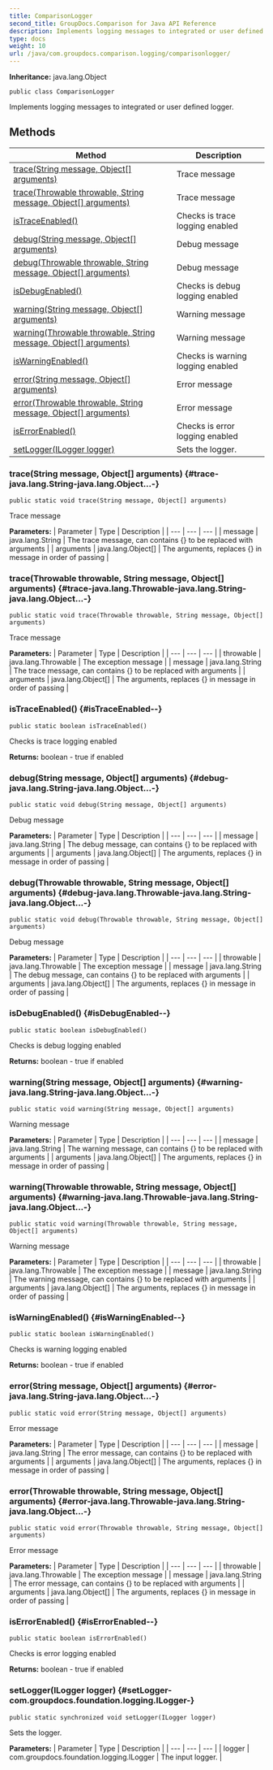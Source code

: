 ```yaml
---
title: ComparisonLogger
second_title: GroupDocs.Comparison for Java API Reference
description: Implements logging messages to integrated or user defined logger.
type: docs
weight: 10
url: /java/com.groupdocs.comparison.logging/comparisonlogger/
---
```

**Inheritance:**
java.lang.Object
```
public class ComparisonLogger
```

Implements logging messages to integrated or user defined logger.
## Methods

| Method | Description |
| --- | --- |
| [trace(String message, Object[] arguments)](#trace-java.lang.String-java.lang.Object...-) | Trace message |
| [trace(Throwable throwable, String message, Object[] arguments)](#trace-java.lang.Throwable-java.lang.String-java.lang.Object...-) | Trace message |
| [isTraceEnabled()](#isTraceEnabled--) | Checks is trace logging enabled |
| [debug(String message, Object[] arguments)](#debug-java.lang.String-java.lang.Object...-) | Debug message |
| [debug(Throwable throwable, String message, Object[] arguments)](#debug-java.lang.Throwable-java.lang.String-java.lang.Object...-) | Debug message |
| [isDebugEnabled()](#isDebugEnabled--) | Checks is debug logging enabled |
| [warning(String message, Object[] arguments)](#warning-java.lang.String-java.lang.Object...-) | Warning message |
| [warning(Throwable throwable, String message, Object[] arguments)](#warning-java.lang.Throwable-java.lang.String-java.lang.Object...-) | Warning message |
| [isWarningEnabled()](#isWarningEnabled--) | Checks is warning logging enabled |
| [error(String message, Object[] arguments)](#error-java.lang.String-java.lang.Object...-) | Error message |
| [error(Throwable throwable, String message, Object[] arguments)](#error-java.lang.Throwable-java.lang.String-java.lang.Object...-) | Error message |
| [isErrorEnabled()](#isErrorEnabled--) | Checks is error logging enabled |
| [setLogger(ILogger logger)](#setLogger-com.groupdocs.foundation.logging.ILogger-) | Sets the logger. |
### trace(String message, Object[] arguments) {#trace-java.lang.String-java.lang.Object...-}
```
public static void trace(String message, Object[] arguments)
```


Trace message

**Parameters:**
| Parameter | Type | Description |
| --- | --- | --- |
| message | java.lang.String | The trace message, can contains \{\} to be replaced with arguments |
| arguments | java.lang.Object[] | The arguments, replaces \{\} in message in order of passing |

### trace(Throwable throwable, String message, Object[] arguments) {#trace-java.lang.Throwable-java.lang.String-java.lang.Object...-}
```
public static void trace(Throwable throwable, String message, Object[] arguments)
```


Trace message

**Parameters:**
| Parameter | Type | Description |
| --- | --- | --- |
| throwable | java.lang.Throwable | The exception message |
| message | java.lang.String | The trace message, can contains \{\} to be replaced with arguments |
| arguments | java.lang.Object[] | The arguments, replaces \{\} in message in order of passing |

### isTraceEnabled() {#isTraceEnabled--}
```
public static boolean isTraceEnabled()
```


Checks is trace logging enabled

**Returns:**
boolean - true if enabled
### debug(String message, Object[] arguments) {#debug-java.lang.String-java.lang.Object...-}
```
public static void debug(String message, Object[] arguments)
```


Debug message

**Parameters:**
| Parameter | Type | Description |
| --- | --- | --- |
| message | java.lang.String | The debug message, can contains \{\} to be replaced with arguments |
| arguments | java.lang.Object[] | The arguments, replaces \{\} in message in order of passing |

### debug(Throwable throwable, String message, Object[] arguments) {#debug-java.lang.Throwable-java.lang.String-java.lang.Object...-}
```
public static void debug(Throwable throwable, String message, Object[] arguments)
```


Debug message

**Parameters:**
| Parameter | Type | Description |
| --- | --- | --- |
| throwable | java.lang.Throwable | The exception message |
| message | java.lang.String | The debug message, can contains \{\} to be replaced with arguments |
| arguments | java.lang.Object[] | The arguments, replaces \{\} in message in order of passing |

### isDebugEnabled() {#isDebugEnabled--}
```
public static boolean isDebugEnabled()
```


Checks is debug logging enabled

**Returns:**
boolean - true if enabled
### warning(String message, Object[] arguments) {#warning-java.lang.String-java.lang.Object...-}
```
public static void warning(String message, Object[] arguments)
```


Warning message

**Parameters:**
| Parameter | Type | Description |
| --- | --- | --- |
| message | java.lang.String | The warning message, can contains \{\} to be replaced with arguments |
| arguments | java.lang.Object[] | The arguments, replaces \{\} in message in order of passing |

### warning(Throwable throwable, String message, Object[] arguments) {#warning-java.lang.Throwable-java.lang.String-java.lang.Object...-}
```
public static void warning(Throwable throwable, String message, Object[] arguments)
```


Warning message

**Parameters:**
| Parameter | Type | Description |
| --- | --- | --- |
| throwable | java.lang.Throwable | The exception message |
| message | java.lang.String | The warning message, can contains \{\} to be replaced with arguments |
| arguments | java.lang.Object[] | The arguments, replaces \{\} in message in order of passing |

### isWarningEnabled() {#isWarningEnabled--}
```
public static boolean isWarningEnabled()
```


Checks is warning logging enabled

**Returns:**
boolean - true if enabled
### error(String message, Object[] arguments) {#error-java.lang.String-java.lang.Object...-}
```
public static void error(String message, Object[] arguments)
```


Error message

**Parameters:**
| Parameter | Type | Description |
| --- | --- | --- |
| message | java.lang.String | The error message, can contains \{\} to be replaced with arguments |
| arguments | java.lang.Object[] | The arguments, replaces \{\} in message in order of passing |

### error(Throwable throwable, String message, Object[] arguments) {#error-java.lang.Throwable-java.lang.String-java.lang.Object...-}
```
public static void error(Throwable throwable, String message, Object[] arguments)
```


Error message

**Parameters:**
| Parameter | Type | Description |
| --- | --- | --- |
| throwable | java.lang.Throwable | The exception message |
| message | java.lang.String | The error message, can contains \{\} to be replaced with arguments |
| arguments | java.lang.Object[] | The arguments, replaces \{\} in message in order of passing |

### isErrorEnabled() {#isErrorEnabled--}
```
public static boolean isErrorEnabled()
```


Checks is error logging enabled

**Returns:**
boolean - true if enabled
### setLogger(ILogger logger) {#setLogger-com.groupdocs.foundation.logging.ILogger-}
```
public static synchronized void setLogger(ILogger logger)
```


Sets the logger.

**Parameters:**
| Parameter | Type | Description |
| --- | --- | --- |
| logger | com.groupdocs.foundation.logging.ILogger | The input logger. |

